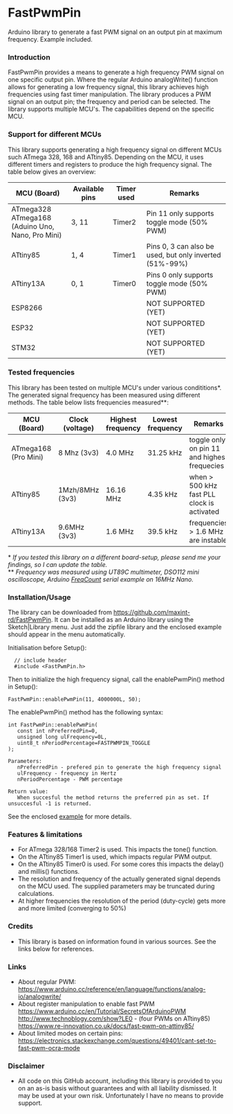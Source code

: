 # FastPwmPin
Arduino library to generate a fast PWM signal on an output pin at maximum frequency. Example included.

### Introduction
FastPwmPin provides a means to generate a high frequency PWM signal on one specific output pin. Where the regular Arduino analogWrite() function allows for generating a low frequency signal, this library achieves high frequencies using fast timer manipulation. The library produces a PWM signal on an output pin; the frequency and period can be selected. The library supports multiple MCU's. The capabilities depend on the specific MCU.

### Support for different MCUs
This library supports generating a high frequency signal on different MCUs such ATmega 328, 168 and ATtiny85. Depending on the MCU, it uses different timers and registers to produce the high frequency signal. The table below gives an overview:

MCU (Board) | Available pins | Timer used | Remarks
------------ | ------------- | ------------- | -------------
ATmega328 ATmega168<br>(Aduino Uno, Nano, Pro Mini) | 3, 11 | Timer2 | Pin 11 only supports toggle mode (50% PWM)
ATtiny85 | 1, 4 | Timer1 | Pins 0, 3 can also be used, but only inverted (51%-99%)
ATtiny13A | 0, 1 | Timer0 | Pins 0 only supports toggle mode (50% PWM)
ESP8266 |  |  | NOT SUPPORTED (YET)
ESP32 |  |  | NOT SUPPORTED (YET)
STM32 |  |  | NOT SUPPORTED (YET)

### Tested frequencies
This library has been tested on multiple MCU's under various condititions\*. The generated signal frequency has been measured using different methods. The table below lists frequencies measured\*\*:

MCU (Board) | Clock (voltage) | Highest frequency | Lowest frequency | Remarks
------------ | ------------- | ------------- | ------------- | -------------
ATmega168 (Pro Mini) | 8 Mhz (3v3) | 4.0 MHz | 31.25 kHz | toggle only on pin 11 and highes frequecies
ATtiny85 | 1Mzh/8MHz (3v3) | 16.16 MHz | 4.35 kHz | when > 500 kHz fast PLL clock is activated
ATtiny13A | 9.6MHz (3v3) | 1.6 MHz | 39.5 kHz | frequencies > 1.6 MHz are instable

\* *If you tested this library on a different board-setup, please send me your findings, so I can update the table.*<br>
\*\* *Frequency was measured using UT89C multimeter, DSO112 mini oscilloscope, Arduino [FreqCount](https://github.com/PaulStoffregen/FreqCount/tree/master/examples/Serial_Output) serial example on 16MHz Nano.*

### Installation/Usage
The library can be downloaded from https://github.com/maxint-rd/FastPwmPin. It can be installed as an Arduino library using the Sketch|Library menu. 
Just add the zipfile library and the enclosed example should appear in the menu automatically. 

Initialisation before Setup():
```
  // include header
  #include <FastPwmPin.h>
```

Then to initialize the high frequency signal, call the enablePwmPin() method in Setup():
```
FastPwmPin::enablePwmPin(11, 4000000L, 50);
```

The enablePwmPin() method has the following syntax:
```
int FastPwmPin::enablePwmPin(
   const int nPreferredPin=0,
   unsigned long ulFrequency=0L,
   uint8_t nPeriodPercentage=FASTPWMPIN_TOGGLE
);

Parameters:
   nPreferredPin - prefered pin to generate the high frequency signal
   ulFrequency - frequency in Hertz
   nPeriodPercentage - PWM percentage

Return value:
   When succesful the method returns the preferred pin as set. If unsuccesful -1 is returned.
```

See the enclosed [example](https://github.com/maxint-rd/FastPwmPin/tree/master/examples/FastPwmPin) for more details.

### Features & limitations
 - For ATmega 328/168 Timer2 is used. This impacts the tone() function.
 - On the ATtiny85 Timer1 is used, which impacts regular PWM output.
 - On the ATtiny85 Timer0 is used. For some cores this impacts the delay() and millis() functions.
 - The resolution and frequency of the actually generated signal depends on the MCU used. The supplied parameters may be truncated during calculations.
 - At higher frequencies the resolution of the period (duty-cycle) gets more and more limited (converging to 50%) 

### Credits
- This library is based on information found in various sources. See the links below for references.

### Links
- About regular PWM:<br>
  https://www.arduino.cc/reference/en/language/functions/analog-io/analogwrite/
- About register manipulation to enable fast PWM<br>
  https://www.arduino.cc/en/Tutorial/SecretsOfArduinoPWM<br>
  http://www.technoblogy.com/show?LE0 - (four PWMs on ATtiny85)<br>
  https://www.re-innovation.co.uk/docs/fast-pwm-on-attiny85/
- About limited modes on certain pins:<br>
  https://electronics.stackexchange.com/questions/49401/cant-set-to-fast-pwm-ocra-mode

### Disclaimer
- All code on this GitHub account, including this library is provided to you on an as-is basis without guarantees and with all liability dismissed. It may be used at your own risk. Unfortunately I have no means to provide support.

